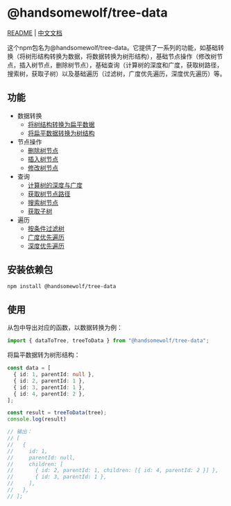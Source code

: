 # @handsomewolf/tree-data

[README](README.md) | [中文文档](README_zh-CN.md)

这个npm包名为@handsomewolf/tree-data。它提供了一系列的功能，如基础转换（将树形结构转换为数据，将数据转换为树形结构），基础节点操作（修改树节点，插入树节点，删除树节点），基础查询（计算树的深度和广度，获取树路径，搜索树，获取子树）以及基础遍历（过滤树，广度优先遍历，深度优先遍历）等。



## 功能

- 数据转换
  - [将树结构转换为扁平数据](./docs/zh-CN/basic/convert/to-data.md)
  - [将扁平数据转换为树结构](./docs/zh-CN/basic/convert/to-tree.md)
- 节点操作
  - [删除树节点](./docs/zh-CN/basic/nodes/delete.md)
  - [插入树节点](./docs/zh-CN/basic/nodes/insert.md)
  - [修改树节点](./docs/zh-CN/basic/nodes/modify.md)
- 查询
  - [计算树的深度与广度](./docs/zh-CN/basic/query/dimensions.md)
  - [获取树节点路径](./docs/zh-CN/basic/query/path.md)
  - [搜索树节点](./docs/zh-CN/basic/query/search.md)
  - [获取子树](./docs/zh-CN/basic/query/subtree.md)
- 遍历
  - [按条件过滤树](./docs/zh-CN/basic/traverse/filter.md)
  - [广度优先遍历](./docs/zh-CN/basic/traverse/bfs.md)
  - [深度优先遍历](./docs/zh-CN/basic/traverse/dfs.md)

## 安装依赖包

```bash
npm install @handsomewolf/tree-data
```

## 使用

从包中导出对应的函数，以数据转换为例：

```TypeScript
import { dataToTree, treeToData } from "@handsomewolf/tree-data";
```

将扁平数据转为树形结构：

```TypeScript
const data = [
  { id: 1, parentId: null },
  { id: 2, parentId: 1 },
  { id: 3, parentId: 1 },
  { id: 4, parentId: 2 },
];

const result = treeToData(tree);
console.log(result)

// 输出：
// [
//   {
//     id: 1,
//     parentId: null,
//     children: [
//       { id: 2, parentId: 1, children: [{ id: 4, parentId: 2 }] },
//       { id: 3, parentId: 1 },
//     ],
//   },
// ];
```

